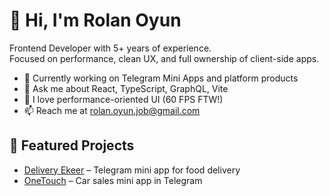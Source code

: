 # 👋 Hi, I'm Rolan Oyun

Frontend Developer with 5+ years of experience.  
Focused on performance, clean UX, and full ownership of client-side apps.

- 🔭 Currently working on Telegram Mini Apps and platform products
- 💬 Ask me about React, TypeScript, GraphQL, Vite
- 🌱 I love performance-oriented UI (60 FPS FTW!)
- 📫 Reach me at [rolan.oyun.job@gmail.com](mailto:rolan.oyun.job@gmail.com)

## 🚀 Featured Projects
- [Delivery Ekeer](https://github.com/rolanq/delivery-ekeer) – Telegram mini app for food delivery
- [OneTouch](https://github.com/rolanq/one-touch) – Car sales mini app in Telegram
